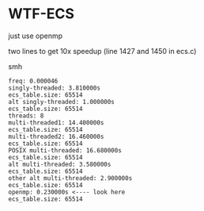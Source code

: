 # WTF-ECS

just use openmp

two lines to get 10x speedup (line 1427 and 1450 in ecs.c)

smh

```
freq: 0.000046
singly-threaded: 3.810000s
ecs_table.size: 65514
alt singly-threaded: 1.000000s
ecs_table.size: 65514
threads: 8
multi-threaded1: 14.400000s
ecs_table.size: 65514
multi-threaded2: 16.460000s
ecs_table.size: 65514
POSIX multi-threaded: 16.680000s
ecs_table.size: 65514
alt multi-threaded: 3.580000s
ecs_table.size: 65514
other alt multi-threaded: 2.900000s
ecs_table.size: 65514
openmp: 0.230000s <---- look here
ecs_table.size: 65514
```
